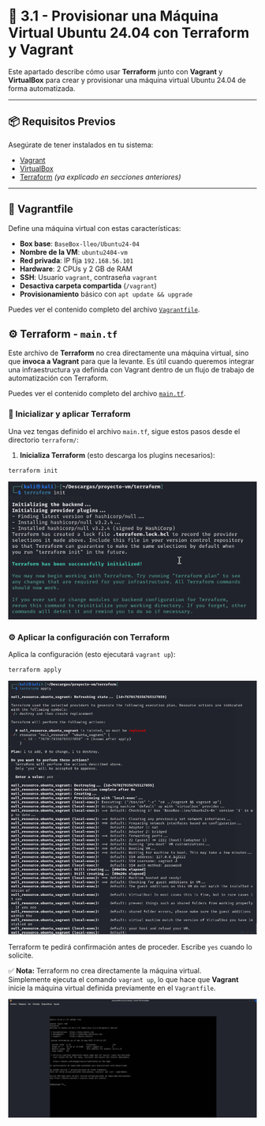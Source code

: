 # 🧩 3.1 - Provisionar una Máquina Virtual Ubuntu 24.04 con Terraform y Vagrant

Este apartado describe cómo usar **Terraform** junto con **Vagrant** y **VirtualBox** para crear y provisionar una máquina virtual Ubuntu 24.04 de forma automatizada.

---

## 📦 Requisitos Previos

Asegúrate de tener instalados en tu sistema:

- [Vagrant](https://www.vagrantup.com/downloads)
- [VirtualBox](https://www.virtualbox.org/wiki/Downloads)
- [Terraform](https://developer.hashicorp.com/terraform/downloads) *(ya explicado en secciones anteriores)*

---

## 📄 Vagrantfile

Define una máquina virtual con estas características:

- **Box base**: `BaseBox-lleo/Ubuntu24-04`
- **Nombre de la VM**: `ubuntu2404-vm`
- **Red privada**: IP fija `192.168.56.101`
- **Hardware**: 2 CPUs y 2 GB de RAM
- **SSH**: Usuario `vagrant`, contraseña `vagrant`
- **Desactiva carpeta compartida** (`/vagrant`)
- **Provisionamiento** básico con `apt update && upgrade`

Puedes ver el contenido completo del archivo [`Vagrantfile`](assets/code/Vagrantfile).

## ⚙️ Terraform - `main.tf`

Este archivo de **Terraform** no crea directamente una máquina virtual, sino que **invoca a Vagrant** para que la levante. Es útil cuando queremos integrar una infraestructura ya definida con Vagrant dentro de un flujo de trabajo de automatización con Terraform.

Puedes ver el contenido completo del archivo [`main.tf`](assets/code/main.tf).

### 🚀 Inicializar y aplicar Terraform

Una vez tengas definido el archivo `main.tf`, sigue estos pasos desde el directorio `terraform/`:

1. **Inicializa Terraform** (esto descarga los plugins necesarios):

```bash
terraform init
```

![Descripción de la imagen](assets/images/terraformInit.png)

### ⚙️ Aplicar la configuración con Terraform

Aplica la configuración (esto ejecutará `vagrant up`):

```bash
terraform apply
```
![Descripción de la imagen](assets/images/terraformApply.png)

Terraform te pedirá confirmación antes de proceder. Escribe `yes` cuando lo solicite.

✅ **Nota:** Terraform no crea directamente la máquina virtual.  
Simplemente ejecuta el comando `vagrant up`, lo que hace que **Vagrant** inicie la máquina virtual definida previamente en el `Vagrantfile`.

![Descripción de la imagen](assets/images/maquinaMontada.png)
